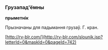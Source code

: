 ### Грузапад'ёмны
**прыметнік**

Прызначаны для падымання грузаў. Г. кран.

<a rel="author">[http://rv-blr.com/](http://rv-blr.com/slounik.jsp?letterId=0&maskId=0&pageId=742)</a>
